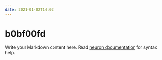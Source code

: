 ```yaml
---
date: 2021-01-02T14:02
---
```


# b0bf00fd

Write your Markdown content here. Read [neuron documentation](https://neuron.zettel.page/2011404.html) for syntax help.

